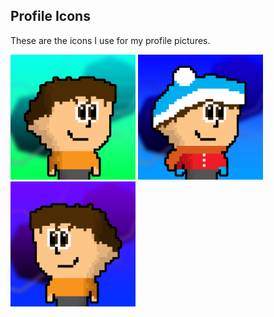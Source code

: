 ## Profile Icons

These are the icons I use for my profile pictures.

<img src="Icon/Icon7.png" width="200px"> <img src="Icon/Icon8.png" width="200px"> <img src="Icon/Icon10.png" width="200px">

